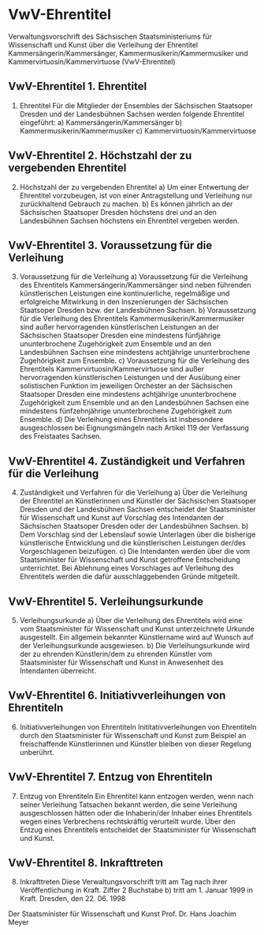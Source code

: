 # VwV-Ehrentitel

Verwaltungsvorschrift des Sächsischen Staatsministeriums für Wissenschaft und Kunst über die Verleihung der Ehrentitel Kammersängerin/Kammersänger, Kammermusikerin/Kammermusiker und Kammervirtuosin/Kammervirtuose (VwV-Ehrentitel)

## VwV-Ehrentitel 1. Ehrentitel

1. Ehrentitel Für die Mitglieder der Ensembles der Sächsischen Staatsoper Dresden und der Landesbühnen Sachsen werden folgende Ehrentitel eingeführt: a) Kammersängerin/Kammersänger b) Kammermusikerin/Kammermusiker c) Kammervirtuosin/Kammervirtuose 
## VwV-Ehrentitel 2. Höchstzahl der zu vergebenden Ehrentitel

2. Höchstzahl der zu vergebenden Ehrentitel a) Um einer Entwertung der Ehrentitel vorzubeugen, ist von einer Antragstellung und Verleihung nur zurückhaltend Gebrauch zu machen. b) Es können jährlich an der Sächsischen Staatsoper Dresden höchstens drei und an den Landesbühnen Sachsen höchstens ein Ehrentitel vergeben werden. 
## VwV-Ehrentitel 3. Voraussetzung für die Verleihung

3. Voraussetzung für die Verleihung a) Voraussetzung für die Verleihung des Ehrentitels Kammersängerin/Kammersänger sind neben führenden künstlerischen Leistungen eine kontinuierliche, regelmäßige und erfolgreiche Mitwirkung in den Inszenierungen der Sächsischen Staatsoper Dresden bzw. der Landesbühnen Sachsen. b) Voraussetzung für die Verleihung des Ehrentitels Kammermusikerin/Kammermusiker sind außer hervorragenden künstlerischen Leistungen an der Sächsischen Staatsoper Dresden eine mindestens fünfjährige ununterbrochene Zugehörigkeit zum Ensemble und an den Landesbühnen Sachsen eine mindestens achtjährige ununterbrochene Zugehörigkeit zum Ensemble. c) Voraussetzung für die Verleihung des Ehrentitels Kammervirtuosin/Kammervirtuose sind außer hervorragenden künstlerischen Leistungen und der Ausübung einer solistischen Funktion im jeweiligen Orchester an der Sächsischen Staatsoper Dresden eine mindestens achtjährige ununterbrochene Zugehörigkeit zum Ensemble und an den Landesbühnen Sachsen eine mindestens fünfzehnjährige ununterbrochene Zugehörigkeit zum Ensemble. d) Die Verleihung eines Ehrentitels ist insbesondere ausgeschlossen bei Eignungsmängeln nach Artikel 119 der Verfassung des Freistaates Sachsen. 
## VwV-Ehrentitel 4. Zuständigkeit und Verfahren für die Verleihung

4. Zuständigkeit und Verfahren für die Verleihung a) Über die Verleihung der Ehrentitel an Künstlerinnen und Künstler der Sächsischen Staatsoper Dresden und der Landesbühnen Sachsen entscheidet der Staatsminister für Wissenschaft und Kunst auf Vorschlag des Intendanten der Sächsischen Staatsoper Dresden oder der Landesbühnen Sachsen. b) Dem Vorschlag sind der Lebenslauf sowie Unterlagen über die bisherige künstlerische Entwicklung und die künstlerischen Leistungen der/des Vorgeschlagenen beizufügen. c) Die Intendanten werden über die vom Staatsminister für Wissenschaft und Kunst getroffene Entscheidung unterrichtet. Bei Ablehnung eines Vorschlages auf Verleihung des Ehrentitels werden die dafür ausschlaggebenden Gründe mitgeteilt. 
## VwV-Ehrentitel 5. Verleihungsurkunde

5. Verleihungsurkunde a) Über die Verleihung des Ehrentitels wird eine vom Staatsminister für Wissenschaft und Kunst unterzeichnete Urkunde ausgestellt. Ein allgemein bekannter Künstlername wird auf Wunsch auf der Verleihungsurkunde ausgewiesen. b) Die Verleihungsurkunde wird der zu ehrenden Künstlerin/dem zu ehrenden Künstler vom Staatsminister für Wissenschaft und Kunst in Anwesenheit des Intendanten überreicht. 
## VwV-Ehrentitel 6. Initiativverleihungen von Ehrentiteln

6. Initiativverleihungen von Ehrentiteln Inititativverleihungen von Ehrentiteln durch den Staatsminister für Wissenschaft und Kunst zum Beispiel an freischaffende Künstlerinnen und Künstler bleiben von dieser Regelung unberührt. 
## VwV-Ehrentitel 7. Entzug von Ehrentiteln

7. Entzug von Ehrentiteln Ein Ehrentitel kann entzogen werden, wenn nach seiner Verleihung Tatsachen bekannt werden, die seine Verleihung ausgeschlossen hätten oder die Inhaberin/der Inhaber eines Ehrentitels wegen eines Verbrechens rechtskräftig verurteilt wurde. Über den Entzug eines Ehrentitels entscheidet der Staatsminister für Wissenschaft und Kunst. 
## VwV-Ehrentitel 8. Inkrafttreten

8. Inkrafttreten Diese Verwaltungsvorschrift tritt am Tag nach ihrer Veröffentlichung in Kraft. Ziffer 2 Buchstabe b) tritt am 1. Januar 1999 in Kraft. Dresden, den 22. 06. 1998

Der Staatsminister für Wissenschaft und Kunst 
           Prof. Dr. Hans Joachim Meyer

